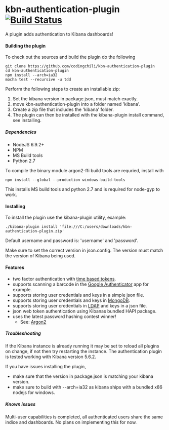 # kbn-authentication-plugin [![Build Status](https://travis-ci.org/codingchili/kbn-authentication-plugin.svg?branch=master)](https://travis-ci.org/codingchili/kbn-authentication-plugin)
A plugin adds authentication to Kibana dashboards!


#### Building the plugin
To check out the sources and build the plugin do the following
```
git clone https://github.com/codingchili/kbn-authentication-plugin
cd kbn-authentication-plugin
npm install --arch=ia32
mocha test --recursive -u tdd
```
Perform the following steps to create an installable zip:
1. Set the kibana version in package.json, must match exactly.
1. move kbn-authentication-plugin into a folder named 'kibana'.
2. Create a zip file that includes the 'kibana' folder.
4. The plugin can then be installed with the kibana-plugin install command, see installing.

##### Dependencies

- NodeJS 6.9.2+
- NPM
- MS Build tools
- Python 2.7

To compile the binary module argon2-ffi build tools are requried, install with
```
npm install --global --production windows-build-tools
```
This installs MS build tools and python 2.7 and is required for node-gyp to work.

#### Installing
To install the plugin use the kibana-plugin utility, example:
```
./kibana-plugin install 'file:///C:/users/downloads/kbn-authentication-plugin.zip'
```

Default username and password is: 'username' and 'password'.

Make sure to set the correct version in json.config. The version must match the version of Kibana being used.

#### Features
- two factor authentication with [time based tokens](https://en.wikipedia.org/wiki/Time-based_One-time_Password_Algorithm).
- supports scanning a barcode in the [Google Authenticator](https://www.google.se/search?q=Google+authenticator) app for example.
- supports storing user credentials and keys in a simple json file.
- supports storing user credentials and keys in [MongoDB](https://www.mongodb.com/).
- supports storing user credentials in [LDAP](https://en.wikipedia.org/wiki/Lightweight_Directory_Access_Protocol) and keys in a json file.
- json web token authentication using Kibanas bundled HAPI package.
- uses the latest password hashing contest winner!
  - See: [Argon2](https://password-hashing.net/)

##### Troubleshooting
If the Kibana instance is already running it may be set to reload all plugins on change, if not then try restarting the instance. The authentication plugin is tested working with Kibana version 5.6.2.

If you have issues installing the plugin,
- make sure that the version in package.json is matching your kibana version.
- make sure to build with --arch=ia32 as kibana ships with a bundled x86 nodejs for windows.


##### Known issues
Multi-user capabilities is completed, all authenticated users share the same indice and dashboards.
No plans on implementing this for now.
